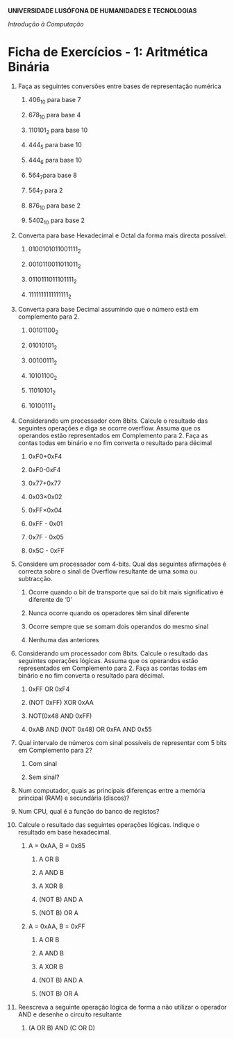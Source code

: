 **UNIVERSIDADE LUSÓFONA DE HUMANIDADES E TECNOLOGIAS**

*Introdução à Computação*

# Ficha de Exercícios - 1: Aritmética Binária


1. Faça as seguintes conversões entre bases de representação numérica

    1. 406<sub>10</sub> para base 7
   
    2. 678<sub>10</sub>  para base 4
   
    3. 110101<sub>2</sub>  para base 10
   
    4. 444<sub>5</sub> para base 10
      
    5. 444<sub>6</sub> para base 10
   
    6. 564<sub>7</sub>para base 8
      
    7. 564<sub>7</sub> para 2

    8. 876<sub>10</sub>  para base 2
   
    9. 5402<sub>10</sub>  para base 2 

2. Converta para base Hexadecimal e Octal da forma mais directa possível:

    1. 0100101011001111<sub>2</sub>
   
    2. 0010110011011011<sub>2</sub>
   
    3. 0110111011101111<sub>2</sub>
   
    4. 1111111111111111<sub>2</sub>

3. Converta para base Decimal assumindo que o número está em complemento para 2.

    1. 00101100<sub>2</sub>
   
    2. 01010101<sub>2</sub>
   
    3. 00100111<sub>2</sub>
   
    4. 10101100<sub>2</sub>
   
    5. 11010101<sub>2</sub>
   
    6. 10100111<sub>2</sub>

4. Considerando um processador com 8bits. Calcule o resultado das seguintes operações e diga se ocorre overflow. Assuma que os operandos estão representados em Complemento para 2. Faça as contas todas em binário e no fim converta o resultado para décimal

    1. 0xF0+0xF4
   
    2. 0xF0-0xF4
   
    3. 0x77+0x77
   
    4. 0x03×0x02
   
    5. 0xFF×0x04
   
    6. 0xFF - 0x01
    
    7. 0x7F - 0x05
    
    8. 0x5C - 0xFF

5. Considere um processador com 4-bits. Qual das seguintes afirmações é correcta sobre o sinal de Overflow resultante de uma soma ou subtracção.

    1. Ocorre quando o bit de transporte que sai do bit mais significativo é diferente de ‘0’
   
    2. Nunca ocorre quando os operadores têm sinal diferente
   
    3. Ocorre sempre que se somam dois operandos do mesmo sinal
   
    4. Nenhuma das anteriores


6. Considerando um processador com 8bits. Calcule o resultado das seguintes operações lógicas. Assuma que os operandos estão representados em Complemento para 2. Faça as contas todas em binário e no fim converta o resultado para décimal.

    1. 0xFF OR 0xF4
   
    2. (NOT 0xFF) XOR 0xAA
   
    3. NOT(0x48 AND 0xFF)
   
    4. 0xAB AND (NOT 0x48) OR 0xFA AND 0x55


7. Qual intervalo de números com sinal possíveis de representar com 5 bits em Complemento para 2?

    1.   Com sinal

    2.   Sem sinal?
   
8. Num computador, quais as principais diferenças entre a memória principal (RAM) e secundária (discos)?

9. Num CPU, qual é a função do banco de registos?

10. Calcule o resultado das seguintes operações lógicas. Indique o resultado em base hexadecimal.
    1. A = 0xAA, B = 0x85
        1. A OR B

        2. A AND B
         
        3. A XOR B
         
        4. (NOT B) AND A
         
        5. (NOT B) OR A
         
    2. A = 0xAA, B = 0xFF
        1. A OR B
         
        2. A AND B
         
        3. A XOR B
         
        4. (NOT B) AND A
         
        5. (NOT B) OR A

12. Reescreva a seguinte operação lógica de forma a não utilizar o operador AND e desenhe o circuito resultante
    1.   (A OR B) AND (C OR D)

